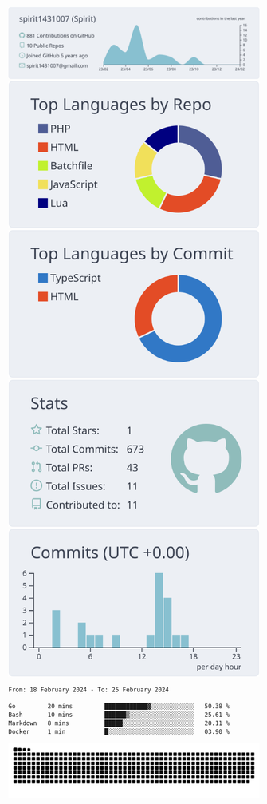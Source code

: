 [![](https://raw.githubusercontent.com/spirit1431007/spirit1431007/master/profile-summary-card-output/nord_bright/0-profile-details.svg)](https://git.io/spiritx)
[![](https://raw.githubusercontent.com/spirit1431007/spirit1431007/master/profile-summary-card-output/nord_bright/1-repos-per-language.svg)](https://git.io/spiritx) [![](https://raw.githubusercontent.com/spirit1431007/spirit1431007/master/profile-summary-card-output/nord_bright/2-most-commit-language.svg)](https://git.io/spiritx)
[![](https://raw.githubusercontent.com/spirit1431007/spirit1431007/master/profile-summary-card-output/nord_bright/3-stats.svg)](https://git.io/spiritx) [![](https://raw.githubusercontent.com/spirit1431007/spirit1431007/master/profile-summary-card-output/nord_bright/4-productive-time.svg)](https://git.io/spiritx)

<!--START_SECTION:waka-->

```txt
From: 18 February 2024 - To: 25 February 2024

Go         20 mins         ████████████▓░░░░░░░░░░░░   50.38 %
Bash       10 mins         ██████▒░░░░░░░░░░░░░░░░░░   25.61 %
Markdown   8 mins          █████░░░░░░░░░░░░░░░░░░░░   20.11 %
Docker     1 min           █░░░░░░░░░░░░░░░░░░░░░░░░   03.90 %
```

<!--END_SECTION:waka-->

![contribution](https://github.com/spirit1431007/spirit1431007/blob/output/github-contribution-grid-snake.svg)
